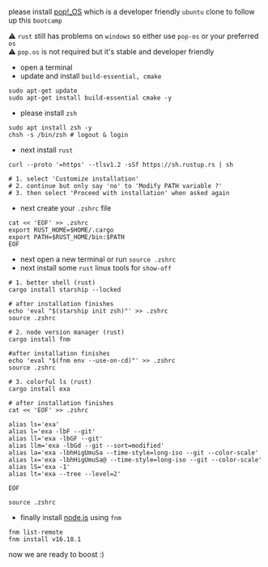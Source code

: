 
please install [pop!_OS](https://pop.system76.com/) which is a developer friendly `ubuntu` clone to follow up this `bootcamp`

⚠️ `rust` still has problems on `windows` so either use `pop-os` or your preferred `os`  
⚠️ `pop.os` is not required but it's stable and developer friendly

- open a terminal
- update and install `build-essential, cmake`

````shell
sudo apt-get update
sudo apt-get install build-essential cmake -y
```` 

- please install `zsh`

````shell
sudo apt install zsh -y
chsh -s /bin/zsh # logout & login
````

- next install `rust`

````shell
curl --proto '=https' --tlsv1.2 -sSf https://sh.rustup.rs | sh

# 1. select 'Customize installation'
# 2. continue but only say 'no' to 'Modify PATH variable ?'
# 3. then select 'Proceed with installation' when asked again
````

- next create your `.zshrc` file

```` shell
cat << 'EOF' >> .zshrc
export RUST_HOME=$HOME/.cargo
export PATH=$RUST_HOME/bin:$PATH
EOF
````

- next open a new terminal or run `source .zshrc`
- next install some `rust` linux tools for `show-off`

````shell
# 1. better shell (rust)
cargo install starship --locked

# after installation finishes
echo 'eval "$(starship init zsh)"' >> .zshrc
source .zshrc

# 2. node version manager (rust)
cargo install fnm

#after installation finishes
echo 'eval "$(fnm env --use-on-cd)"' >> .zshrc
source .zshrc

# 3. colorful ls (rust)
cargo install exa

# after installation finishes
cat << 'EOF' >> .zshrc

alias ls='exa'                                                          
alias l='exa -lbF --git'                                                
alias ll='exa -lbGF --git'                                             
alias llm='exa -lbGd --git --sort=modified'                            
alias la='exa -lbhHigUmuSa --time-style=long-iso --git --color-scale'  
alias lx='exa -lbhHigUmuSa@ --time-style=long-iso --git --color-scale' 
alias lS='exa -1'                                                              
alias lt='exa --tree --level=2'                                         

EOF

source .zshrc

````

- finally install [node.js](https://nodejs.org/en/) using `fnm`

````shell
fnm list-remote
fnm install v16.18.1
````

now we are ready to boost :)